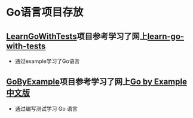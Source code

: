# Go语言项目存放

## [LearnGoWithTests](LearnGoWithTests)项目参考学习了网上[learn-go-with-tests](https://github.com/studygolang/learn-go-with-tests)

* 通过example学习了Go语言

## [GoByExample](GoByExample)项目参考学习了网上[Go by Example 中文版](https://gobyexample-cn.github.io/)

* 通过编写测试学习 Go 语言
